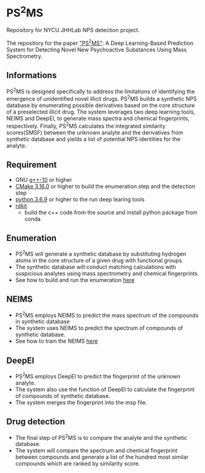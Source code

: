 # PS<sup>2</sup>MS

Repository for NYCU JHHLab NPS detection project. 

The repository for the paper ["PS<sup>2</sup>MS"](): A Deep Learning-Based Prediction System for Detecting Novel New Psychoactive Substances Using Mass Spectrometry.

## Informations

PS<sup>2</sup>MS is designed specifically to address the limitations of identifying the emergence of unidentified novel illicit drugs. 
PS<sup>2</sup>MS builds a synthetic NPS database by enumerating possible derivatives based on the core structure of a preselected illicit drug.
The system leverages two deep learning tools, NEIMS and DeepEI, to generate mass spectra and chemical fingerprints, respectively.
Finally, PS<sup>2</sup>MS calculates the integrated similarity scores(SMSF) between the unknown analyte and the derivatives from synthetic database and yields a list of potential NPS identities for the analyte.


## Requirement

- GNU [g++-10](https://gcc.gnu.org/gcc-10/) or higher
- [CMake 3.16.0](https://cmake.org/download/) or higher to build the enumeration step and the detection step
- [python 3.6.9](https://www.python.org/downloads/) or higher to the run deep learing tools
- [rdkit](https://www.rdkit.org/docs/Install.html)
  - build the c++ code from the source and install python package from conda


## Enumeration
- PS<sup>2</sup>MS will generate a synthetic database by substituting hydrogen atoms in the core structure of a given drug with functional groups.
- The synthetic database will conduct matching calculations with suspicious analytes using mass spectrometry and chemical fingerprints.
- See how to build and run the enumeration [here](enumeration/README.md)


## NEIMS
- PS<sup>2</sup>MS employs NEIMS to predict the mass spectrum of the compounds in synthetic database
- The system uses NEIMS to predict the spectrum of compounds of synthetic database.
- See how to train the NEIMS [here](enumeration/README.md)


## DeepEI
- PS<sup>2</sup>MS employs DeepEI to predict the fingerprint of the unknown analyte.
- The system also use the function of DeepEI to calculate the fingerprint of compounds of synthetic database.
- The system merges the fingerprint into the msp file.


## Drug detection
- The final step of PS<sup>2</sup>MS is to compare the analyte and the synthetic database.
- The system will compare the spectrum and chemical fingerprint between compounds and generate a list of the hundred most similar compounds which are ranked by similarity score.
